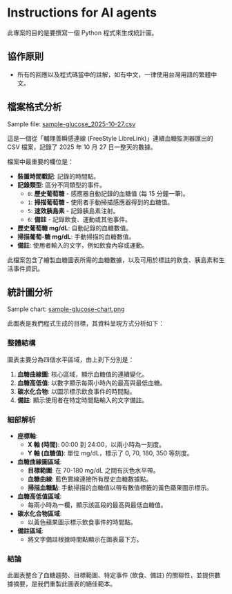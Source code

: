 # Instructions for AI agents

此專案的目的是要撰寫一個 Python 程式來生成統計圖。

## 協作原則

* 所有的回應以及程式碼當中的註解，如有中文，一律使用台灣用語的繁體中文。

## 檔案格式分析

Sample file: [sample-glucose_2025-10-27.csv](requirement/sample-glucose_2025-10-27.csv)

這是一個從「輔理善瞬感連線 (FreeStyle LibreLink)」連續血糖監測器匯出的 CSV 檔案，記錄了 2025 年 10 月 27 日一整天的數據。

檔案中最重要的欄位是：

* **裝置時間戳記**: 記錄的時間點。
* **記錄類型**: 區分不同類型的事件。
  * `0`: **歷史葡萄糖** - 感應器自動記錄的血糖值 (每 15 分鐘一筆)。
  * `1`: **掃描葡萄糖** - 使用者手動掃描感應器得到的血糖值。
  * `5`: **速效胰島素** - 記錄胰島素注射。
  * `6`: **備註** - 記錄飲食、運動或其他事件。
* **歷史葡萄糖 mg/dL**: 自動記錄的血糖數值。
* **掃描葡萄-糖 mg/dL**: 手動掃描的血糖數值。
* **備註**: 使用者輸入的文字，例如飲食內容或運動。

此檔案包含了繪製血糖圖表所需的血糖數據，以及可用於標註的飲食、胰島素和生活事件資訊。

## 統計圖分析

Sample chart: [sample-glucose-chart.png](requirement/sample-glucose-chart.png)

此圖表是我們程式生成的目標，其資料呈現方式分析如下：

### 整體結構

圖表主要分為四個水平區域，由上到下分別是：

1. **血糖曲線圖**: 核心區域，顯示血糖值的連續變化。
2. **血糖高低值**: 以數字顯示每兩小時內的最高與最低血糖。
3. **碳水化合物**: 以圖示標示飲食事件的時間點。
4. **備註**: 顯示使用者在特定時間點輸入的文字備註。

### 細部解析

* **座標軸**:
  * **X 軸 (時間)**: 00:00 到 24:00，以兩小時為一刻度。
  * **Y 軸 (血糖值)**: 單位 mg/dL，標示了 0, 70, 180, 350 等刻度。
* **血糖曲線圖區域**:
  * **目標範圍**: 在 70-180 mg/dL 之間有灰色水平帶。
  * **血糖曲線**: 藍色實線連接所有歷史血糖數據點。
  * **掃描血糖點**: 手動掃描的血糖值以帶有數值標籤的黃色蘋果圖示標示。
* **血糖高低值區域**:
  * 每兩小時為一欄，顯示該區段的最高與最低血糖值。
* **碳水化合物區域**:
  * 以黃色蘋果圖示標示飲食事件的時間點。
* **備註區域**:
  * 將文字備註根據時間點顯示在圖表最下方。

### 結論

此圖表整合了血糖趨勢、目標範圍、特定事件 (飲食、備註) 的關聯性，並提供數據摘要，是我們重製此圖表的絕佳範本。
